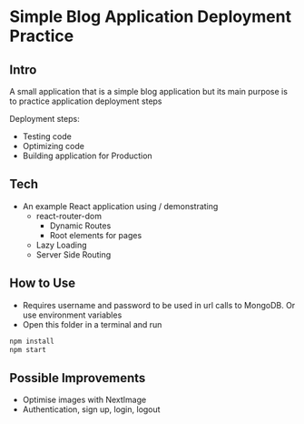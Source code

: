 # Simple Blog Application Deployment Practice

## Intro

A small application that is a simple blog application but its main purpose is to practice application deployment steps

Deployment steps:
- Testing code
- Optimizing code
- Building application for Production

## Tech

- An example React application using / demonstrating
    - react-router-dom
        - Dynamic Routes
        - Root elements for pages
    - Lazy Loading
    - Server Side Routing


## How to Use

- Requires username and password to be used in url calls to MongoDB. Or use environment variables
- Open this folder in a terminal and run

```bash
npm install
npm start
```

## Possible Improvements
- Optimise images with NextImage
- Authentication, sign up, login, logout